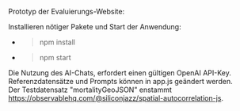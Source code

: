 Prototyp der Evaluierungs-Website:

Installieren nötiger Pakete und Start der Anwendung:
 - >npm install 
 - >npm start

Die Nutzung des AI-Chats, erfordert einen gültigen OpenAI API-Key.\
Referenzdatensätze und Prompts können in app.js geändert werden.\
Der Testdatensatz "mortalityGeoJSON" enstammt  https://observablehq.com/@siliconjazz/spatial-autocorrelation-js.
